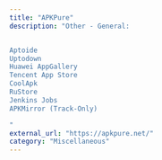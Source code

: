 ```yaml
---
title: "APKPure"
description: "Other - General:


Aptoide
Uptodown
Huawei AppGallery
Tencent App Store
CoolApk
RuStore
Jenkins Jobs
APKMirror (Track-Only)

"
external_url: "https://apkpure.net/"
category: "Miscellaneous"
---
```

